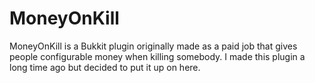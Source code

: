 # MoneyOnKill
MoneyOnKill is a Bukkit plugin originally made as a paid job that gives people configurable money when killing somebody. I made this plugin a long time ago but decided to put it up on here.
